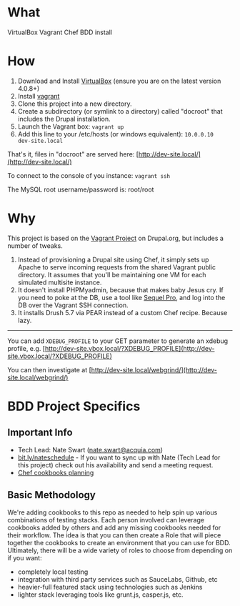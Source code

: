 # What
VirtualBox Vagrant Chef BDD install


# How
1. Download and Install [VirtualBox](http://www.virtualbox.org/) (ensure you are on the latest version 4.0.8+)
1. Install [vagrant](http://vagrantup.com/v1/docs/getting-started/index.html)
1. Clone this project into a new directory.
1. Create a subdirectory (or symlink to a directory) called "docroot" that includes the Drupal installation.
1. Launch the Vagrant box:
    `vagrant up`
1. Add this line to your /etc/hosts (or windows equivalent):
    `10.0.0.10        dev-site.local`

That's it, files in "docroot" are served here: [http://dev-site.local/](http://dev-site.local/)

To connect to the console of you instance:
    `vagrant ssh` 

The MySQL root username/password is: root/root


# Why
This project is based on the [Vagrant Project](http://drupal.org/project/vagrant) on Drupal.org, but includes a number of tweaks.

1. Instead of provisioning a Drupal site using Chef, it simply sets up Apache to serve incoming requests from the shared Vagrant public directory. It assumes that you'll be maintaining one VM for each simulated multisite instance.
2. It doesn't install PHPMyadmin, because that makes baby Jesus cry. If you need to poke at the DB, use a tool like [Sequel Pro](http://www.sequelpro.com/), and log into the DB over the Vagrant SSH connection.
3. It installs Drush 5.7 via PEAR instead of a custom Chef recipe. Because lazy.

--------

You can add `XDEBUG_PROFILE` to your GET parameter to generate an xdebug profile, e.g. [http://dev-site.vbox.local/?XDEBUG_PROFILE](http://dev-site.vbox.local/?XDEBUG_PROFILE)

You can then investigate at [http://dev-site.local/webgrind/](http://dev-site.local/webgrind/)


# BDD Project Specifics

## Important Info

- Tech Lead: Nate Swart (nate.swart@acquia.com)
- [bit.ly/nateschedule](http://bit.ly/nateschedule) - If you want to sync up with Nate (Tech Lead for this project) check out his availability and send a meeting request.
- [Chef cookbooks planning](https://docs.google.com/a/acquia.com/spreadsheet/ccc?key=0AoTh4e7y4GWPdFlXSkw0Z0dJMnlHNmdraUxKbXhhT3c#gid=0)

## Basic Methodology

We're adding cookbooks to this repo as needed to help spin up various combinations of testing stacks. Each person involved can leverage cookbooks added by others and add any missing cookbooks needed for their workflow. The idea is that you can then create a Role that will piece together the cookbooks to create an environment that you can use for BDD. Ultimately, there will be a wide variety of roles to choose from depending on if you want:

- completely local testing
- integration with third party services such as SauceLabs, Github, etc
- heavier-full featured stack using technologies such as Jenkins
- lighter stack leveraging tools like grunt.js, casper.js, etc.
